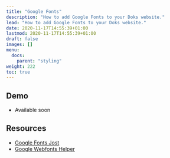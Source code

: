 ```yaml
---
title: "Google Fonts"
description: "How to add Google Fonts to your Doks website."
lead: "How to add Google Fonts to your Doks website."
date: 2020-11-17T14:55:39+01:00
lastmod: 2020-11-17T14:55:39+01:00
draft: false
images: []
menu:
  docs:
    parent: "styling"
weight: 222
toc: true
---
```


## Demo

- Available soon

## Resources

- [Google Fonts Jost](https://fonts.google.com/specimen/Jost)
- [Google Webfonts Helper](https://google-webfonts-helper.herokuapp.com/fonts)
